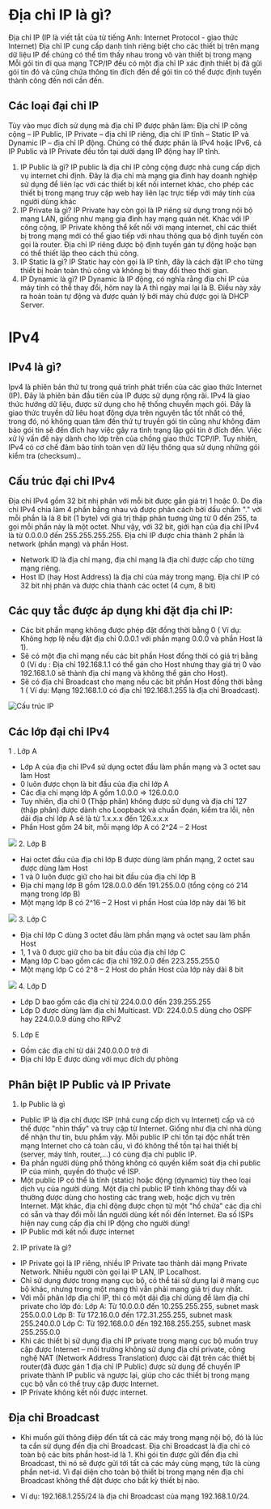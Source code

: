 # Địa chỉ IP là gì?
Địa chỉ IP (IP là viết tắt của từ tiếng Anh: Internet Protocol - giao thức Internet) Địa chỉ IP cung cấp danh tính riêng biệt cho các thiết bị trên mạng dữ liệu IP để chúng có thể tìm thấy nhau trong vô vàn thiết bị trong mạng Mỗi gói tin đi qua mạng TCP/IP đều có một địa chỉ IP xác định thiết bị đã gửi gói tin đó và cũng chứa thông tin đích đến để gói tin có thể được định tuyến thành công đến nơi cần đến.
## Các loại đại chỉ IP
Tùy vào mục đích sử dụng mà địa chỉ IP được phân làm: Địa chỉ IP công cộng – IP Public, IP Private – địa chỉ IP riêng, địa chỉ IP tĩnh – Static IP và Dynamic IP – địa chỉ IP động. Chúng có thể được phân là IPv4 hoặc IPv6, cả IP Public và IP Private đều tồn tại dưới dạng IP động hay IP tĩnh.
1. IP Public là gì?
IP public là địa chỉ IP công cộng được nhà cung cấp dịch vụ internet chỉ định. Đây là địa chỉ mà mạng gia đình hay doanh nghiệp sử dụng để liên lạc với các thiết bị kết nối internet khác, cho phép các thiết bị trong mạng truy cập web hay liên lạc trực tiếp với máy tính của người dùng khác
2. IP Private là gì?
IP Private hay còn gọi là IP riêng sử dụng trong nội bộ mạng LAN, giống như mạng gia đình hay mạng quán nét. Khác với IP công cộng, IP Private không thể kết nối với mạng internet, chỉ các thiết bị trong mạng mới có thể giao tiếp với nhau thông qua bộ định tuyến còn gọi là router. Địa chỉ IP riêng được bộ định tuyến gán tự động hoặc bạn có thể thiết lập theo cách thủ công.
3. IP Static là gì?
IP Static hay còn gọi là IP tĩnh, đây là cách đặt IP cho từng thiết bị hoàn toàn thủ công và không bị thay đổi theo thời gian.
4. IP Dynamic là gì?
IP Dynamic là IP động, có nghĩa rằng địa chỉ IP của máy tính có thể thay đổi, hôm nay là A thì ngày mai lại là B. Điều này xảy ra hoàn toàn tự động và được quản lý bởi máy chủ được gọi là DHCP Server.
# IPv4
## IPv4 là gì?
Ipv4 là phiên bản thứ tư trong quá trình phát triển của các giao thức Internet (IP). Đây là phiên bản đầu tiên của IP được sử dụng rộng rãi. 
IPv4 là giao thức hướng dữ liệu, được sử dụng cho hệ thống chuyển mạch gói. Đây là giao thức truyền dữ liêu hoạt động dựa trên nguyên tắc tốt nhất có thể, trong đó, nó không quan tâm đến thứ tự truyền gói tin cũng như không đảm bảo gói tin sẽ đến đích hay việc gây ra tình trạng lặp gói tin ở đích đến. Việc xử lý vấn đề này dành cho lớp trên của chồng giao thức TCP/IP. Tuy nhiên, IPv4 có cơ chế đảm bảo tính toàn vẹn dữ liệu thông qua sử dụng những gói kiểm tra (checksum)..
## Cấu trúc đại chỉ IPv4
Địa chỉ IPv4 gồm 32 bit nhị phân với mỗi bit được gắn giá trị 1 hoặc 0. Do địa chỉ IPv4 chia làm 4 phần bằng nhau và được phân cách bởi dấu chấm "." với mỗi phần là là 8 bit (1 byte) với giá trị thập phân tuơng ứng từ 0 đến 255, ta gọi mỗi phần này là một octet.
Như vậy, với 32 bit, giới hạn của địa chỉ IPv4 là từ 0.0.0.0 đến 255.255.255.255.
Địa chỉ IP được chia thành 2 phần là network (phần mạng) và phần Host.
* Network ID là địa chỉ mạng, địa chỉ mạng là địa chỉ được cấp cho từng mạng riêng.
* Host ID (hay Host Address) là địa chỉ của máy trong mạng.
Địa chỉ IP có 32 bit nhị phân và được chia thành các octet (4 cụm, 8 bit)
## Các quy tắc được áp dụng khi đặt địa chỉ IP:
- Các bit phần mạng không được phép đặt đồng thời bằng 0 ( Ví dụ: Không hợp lệ nếu đặt địa chỉ 0.0.0.1 với phần mạng 0.0.0 và phần Host là 1).
- Sẽ có một địa chỉ mạng nếu các bit phần Host đồng thời có giá trị bằng 0 (Ví dụ : Địa chỉ 192.168.1.1 có thể gán cho Host nhưng thay giá trị 0 vào 192.168.1.0 sẽ thành địa chỉ mạng và không thể gán cho Host).
- Sẽ có địa chỉ Broadcast cho mạng nếu các bit phần Host đồng thời bằng 1 ( Ví dụ: Mạng 192.168.1.0 có địa chỉ 192.168.1.255 là địa chỉ Broadcast).

![](https://image.prntscr.com/image/fVxsmG0ARJCJsyV9uAI_uw.png "Cấu trúc IP")
## Các lớp đại chỉ IPv4
1 . Lớp A
* Lớp A của địa chỉ IPv4 sử dụng octet đầu làm phần mạng và 3 octet sau làm Host
* 0 luôn được chọn là bit đầu của địa chỉ lớp A
* Các địa chỉ mạng lớp A gồm 1.0.0.0 => 126.0.0.0
* Tuy nhiên, địa chỉ 0 (Thập phân) không được sử dụng và địa chỉ 127 (thập phân) được dành cho Loopback và chuẩn đoán, kiểm tra lỗi, nên dải địa chỉ lớp A sẽ là từ 1.x.x.x đến 126.x.x.x
* Phần Host gồm 24 bit, mỗi mạng lớp A có 2^24  – 2 Host

![](https://image.prntscr.com/image/aAGgS0GjQ56f_JUR6Op3Hg.png)
2. Lớp B
* Hai octet đầu của địa chỉ lớp B được dùng làm phần mạng, 2 octet sau được dùng làm Host
* 1 và 0 luôn được giữ cho hai bit đầu của địa chỉ lớp B
* Địa chỉ mạng lớp B gồm 128.0.0.0 đến 191.255.0.0 (tổng cộng có 214 mạng trong lớp B)
* Một mạng lớp B có 2^16 – 2 Host vì phần Host của lớp này dài 16 bit

![](https://image.prntscr.com/image/g69z4CDMQ42WSB2GB_6hVg.png)
3. Lớp C
* Địa chỉ lớp C dùng 3 octet đầu làm phần mạng và octet sau làm phần Host
* 1, 1 và 0 được giữ cho ba bit đầu của địa chỉ lớp C
* Mạng lớp C bao gồm các địa chỉ 192.0.0 đến 223.255.255.0 
* Một mạng lớp C có 2^8 – 2 Host do phần Host của lớp này dài 8 bit

![](https://image.prntscr.com/image/1rUHTV-uROiGdj0BwWKA-g.png)
4. Lớp D
* Lớp D bao gồm các địa chỉ từ 224.0.0.0 đến 239.255.255
* Lớp D được dùng làm địa chỉ Multicast. VD: 224.0.0.5 dùng cho OSPF hay 224.0.0.9 dùng cho RIPv2
5. Lớp E
* Gồm các địa chỉ từ dải 240.0.0.0 trở đi
* Địa chỉ lớp E được dùng với mục đích dự phòng
## Phân biệt IP Public và IP Private
1. Ip Public là gì
* Public IP là địa chỉ được ISP (nhà cung cấp dịch vụ Internet) cấp và có thế được "nhìn thấy" và truy cập từ Internet. Giống như địa chỉ nhà dùng để nhận thư tín, bưu phẩm vậy. Mỗi public IP chỉ tồn tại độc nhất trên mạng Internet cho cả toàn cầu, vì đó không thể tồn tại hai thiết bị (server, máy tính, router,...) có cùng địa chỉ public IP.
* Đa phần người dùng phổ thông không có quyền kiểm soát địa chỉ public IP của mình, quyền đó thuộc về ISP.
* Một public IP có thể là tĩnh (static) hoặc động (dynamic) tùy theo loại dịch vụ của người dùng. Một địa chỉ public IP tĩnh không thay đổi và thường được dùng cho hosting các trang web, hoặc dịch vụ trên Internet. Mặt khác, địa chỉ động được chọn từ một "hồ chứa" các địa chỉ có sẵn và thay đổi mỗi lần người dùng kết nối đến Internet.
Đa số ISPs hiện nay cung cấp địa chỉ IP động cho người dùng!
* IP Public mới kết nối được internet 
2. IP private là gì?
* IP Private gọi là IP riêng, nhiều IP Private tao thành dải mạng Private Network. Nhiều người còn gọi lại IP LAN, IP Localhost.
* Chỉ sử dụng được trong mạng cục bộ, có thể tái sử dụng lại ở mạng cục bộ khác, nhưng trong một mạng thì vẫn phải mang giá trị duy nhất.
* Với mỗi phân lớp địa chỉ IP, thì có một dải địa chỉ dùng để làm địa chỉ private cho lớp đó:
 Lớp A: Từ 10.0.0.0 đến 10.255.255.255, subnet mask 255.0.0.0
 Lớp B: Từ 172.16.0.0 đến 172.31.255.255, subnet mask 255.240.0.0
 Lớp C: Từ 192.168.0.0 đến 192.168.255.255, subnet mask 255.255.0.0
* Khi các thiết bị sử dụng địa chỉ IP private trong mạng cục bộ muốn truy cập được Internet – môi trường không sử dụng địa chỉ private, công nghệ NAT (Network Address Translation) được cài đặt trên các thiết bị router(đã được gán 1 địa chỉ IP Public) được sử dụng để chuyển IP private thành IP public và ngược lại, giúp cho các thiết bị trong mạng cục bộ vẫn có thể truy cập được Internet.
* IP Private không kết nối được internet.
## Địa chỉ Broadcast
* Khi muốn gửi thông điệp đến tất cả các máy trong mạng nội bộ, đó là lúc ta cần sử dụng đến địa chỉ Broadcast. Địa chỉ Broadcast là địa chỉ có toàn bộ các bits phần host-id là 1. Khi gói tin được gửi đến địa chỉ Broadcast, thì nó sẽ được gửi tới tất cả các máy cùng mạng, tức là cùng phần net-id. Vì đại diện cho toàn bộ thiết bị trong mạng nên địa chỉ Broadcast không thể đặt được cho bất kỳ thiết bị nào.
- Ví dụ: 192.168.1.255/24 là địa chỉ Broadcast của mạng 192.168.1.0/24.





